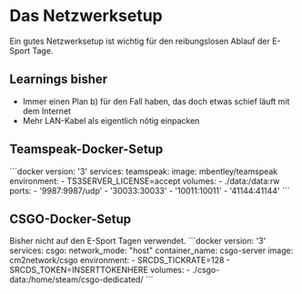 # Das Netzwerksetup
Ein gutes Netzwerksetup ist wichtig für den reibungslosen Ablauf der E-Sport Tage.

## Learnings bisher
* Immer einen Plan b) für den Fall haben, das doch etwas schief läuft mit dem Internet
* Mehr LAN-Kabel als eigentlich nötig einpacken

## Teamspeak-Docker-Setup
´´´docker
version: '3'
services:
  teamspeak:
    image: mbentley/teamspeak
    environment:
      - TS3SERVER_LICENSE=accept
    volumes:
      - ./data:/data:rw
    ports:
      - '9987:9987/udp'
      - '30033:30033'
      - '10011:10011'
      - '41144:41144'
´´´

## CSGO-Docker-Setup
Bisher nicht auf den E-Sport Tagen verwendet.
´´´docker
version: '3'
services:
  csgo:
    network_mode: "host"
    container_name: csgo-server
    image: cm2network/csgo
    environment:
      - SRCDS_TICKRATE=128
      - SRCDS_TOKEN=INSERTTOKENHERE
    volumes:
      - ./csgo-data:/home/steam/csgo-dedicated/
´´´